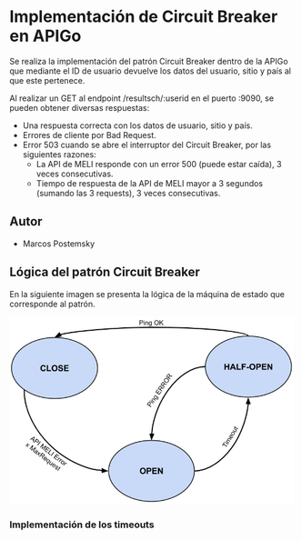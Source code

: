 # Implementación de Circuit Breaker en APIGo

Se realiza la implementación del patrón Circuit Breaker dentro de la APIGo
que mediante el ID de usuario devuelve los datos del usuario, sitio y país al que este pertenece.

Al realizar un GET al endpoint /resultsch/:userid en el puerto :9090, se pueden obtener diversas respuestas:

* Una respuesta correcta con los datos de usuario, sitio y país.
* Errores de cliente por Bad Request.
* Error 503 cuando se abre el interruptor del Circuit Breaker, por las siguientes razones:
    * La API de MELI responde con un error 500 (puede estar caída), 3 veces consecutivas.
    * Tiempo de respuesta de la API de MELI mayor a 3 segundos (sumando las 3 requests), 3 veces consecutivas.
    
## Autor
 * Marcos Postemsky
 

## Lógica del patrón Circuit Breaker

En la siguiente imagen se presenta la lógica de la máquina de estado que corresponde al patrón.


<img src="https://github.com/marcospostemsky/APIGoCircuitBreaker/blob/master/res/img/Maquina%20de%20estado%20Circuit%20Breaker.png" width="500" >



### Implementación de los timeouts